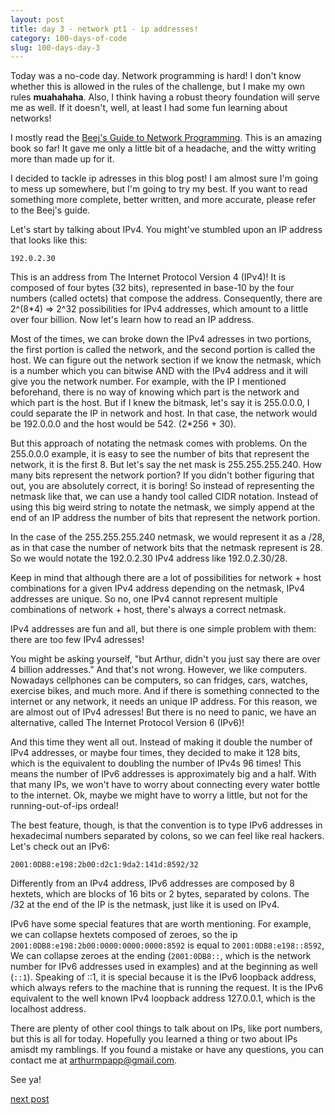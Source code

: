 ```yaml
---
layout: post
title: day 3 - network pt1 - ip addresses! 
category: 100-days-of-code
slug: 100-days-day-3
---
```


Today was a no-code day. Network programming is hard! I don't know whether this is allowed in the rules of the challenge, but I make my own rules **muahahaha**. Also, I think having a robust theory foundation will serve me as well. If it doesn't, well, at least I had some fun learning about networks!

I mostly read the [Beej's Guide to Network Programming](https://beej.us/guide/bgnet/). This is an amazing book so far! It gave me only a little bit of a headache, and the witty writing more than made up for it. 

I decided to tackle ip adresses in this blog post! I am almost sure I'm going to mess up somewhere, but I'm going to try my best. If you want to read something more complete, better written, and more accurate, please refer to the Beej's guide. 

Let's start by talking about IPv4. You might've stumbled upon an IP address that looks like this:

```
192.0.2.30
```

This is an address from The Internet Protocol Version 4 (IPv4)! It is composed of four bytes (32 bits), represented in base-10 by the four numbers (called octets) that compose the address. Consequently, there are 2^(8\*4) => 2^32 possibilities for IPv4 addresses, which amount to a little over four billion. Now let's learn how to read an IP address.

Most of the times, we can broke down the IPv4 adresses in two portions, the first portion is called the network, and the second portion is called the host. We can figure out the network section if we know the netmask, which is a number which you can bitwise AND with the IPv4 address and it will give you the network number. For example, with the IP I mentioned beforehand, there is no way of knowing which part is the network and which part is the host. But if I knew the bitmask, let's say it is 255.0.0.0, I could separate the IP in network and host. In that case, the network would be 192.0.0.0 and the host would be 542. (2\*256 + 30).

But this approach of notating the netmask comes with problems. On the 255.0.0.0 example, it is easy to see the number of bits that represent the network, it is the first 8. But let's say the net mask is 255.255.255.240. How many bits represent the network portion? If you didn't bother figuring that out, you are absolutely correct, it is boring! So instead of representing the netmask like that, we can use a handy tool called CIDR notation. Instead of using this big weird string to notate the netmask, we simply append at the end of an IP address the number of bits that represent the network portion.

In the case of the 255.255.255.240 netmask, we would represent it as a /28, as in that case the number of network bits that the netmask represent is 28. So we would notate the 192.0.2.30 IPv4 address like 192.0.2.30/28. 

Keep in mind that although there are a lot of possibilities for network + host combinations for a given IPv4 address depending on the netmask, IPv4 addresses are unique. So no, one IPv4 cannot represent multiple combinations of network + host, there's always a correct netmask.

IPv4 addresses are fun and all, but there is one simple problem with them: there are too few IPv4 adresses!

You might be asking yourself, "but Arthur, didn't you just say there are over 4 billion addresses." And that's not wrong. However, we like computers. Nowadays cellphones can be computers, so can fridges, cars, watches, exercise bikes, and much more. And if there is something connected to the internet or any network, it needs an unique IP address. For this reason, we are almost out of IPv4 adresses! But there is no need to panic, we have an alternative, called The Internet Protocol Version 6 (IPv6)! 

And this time they went all out. Instead of making it double the number of IPv4 addresses, or maybe four times, they decided to make it 128 bits, which is the equivalent to doubling the number of IPv4s 96 times! This means the number of IPv6 addresses is approximately big and a half. With that many IPs, we won't have to worry about connecting every water bottle to the internet. Ok, maybe we might have to worry a little, but not for the running-out-of-ips ordeal! 

The best feature, though, is that the convention is to type IPv6 addresses in hexadecimal numbers separated by colons, so we can feel like real hackers. Let's check out an IPv6:

```
2001:0DB8:e198:2b00:d2c1:9da2:141d:8592/32
```

Differently from an IPv4 address, IPv6 addresses are composed by 8 hextets, which are blocks of 16 bits or 2 bytes, separated by colons. The /32 at the end of the IP is the netmask, just like it is used on IPv4. 

IPv6 have some special features that are worth mentioning. For example, we can collapse hextets composed of zeroes, so the ip ```2001:0DB8:e198:2b00:0000:0000:0000:8592``` is equal to ```2001:0DB8:e198::8592```, We can collapse zeroes at the ending (```2001:0DB8::```, which is the network number for IPv6 addresses used in examples) and at the beginning as well (```::1```). Speaking of ::1, it is special because it is the IPv6 loopback address, which always refers to the machine that is running the request. It is the IPv6 equivalent to the well known IPv4 loopback address 127.0.0.1, which is the localhost address. 

There are plenty of other cool things to talk about on IPs, like port numbers, but this is all for today. Hopefully you learned a thing or two about IPs amisdt my ramblings. If you found a mistake or have any questions, you can contact me at arthurmpapp@gmail.com.

See ya!

[next post](/blog/100-days-day-4)

